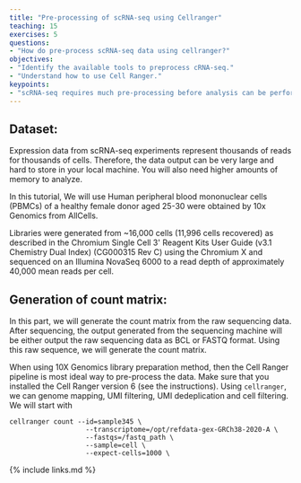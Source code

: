 ```yaml
---
title: "Pre-processing of scRNA-seq using Cellranger"
teaching: 15
exercises: 5
questions:
- "How do pre-process scRNA-seq data using cellranger?"
objectives:
- "Identify the available tools to preprocess cRNA-seq."
- "Understand how to use Cell Ranger."
keypoints:
- "scRNA-seq requires much pre-processing before analysis can be performed."
---
```


## Dataset:

Expression data from scRNA-seq experiments represent thousands of reads for thousands of cells. Therefore, the data output can be very large and hard to store in your local machine. You will also need higher amounts of memory to analyze.

In this tutorial, We will use Human peripheral blood mononuclear cells (PBMCs) of a healthy female donor aged 25-30 were obtained by 10x Genomics from AllCells.

Libraries were generated from ~16,000 cells (11,996 cells recovered) as described in the Chromium Single Cell 3' Reagent Kits User Guide (v3.1 Chemistry Dual Index) (CG000315 Rev C) using the Chromium X and sequenced on an Illumina NovaSeq 6000 to a read depth of approximately 40,000 mean reads per cell.

## Generation of count matrix:

In this part, we will generate the count matrix from the raw sequencing data. After sequencing, the output generated from the sequencing machine will be either output the raw sequencing data as BCL or FASTQ format. Using this raw sequence, we will generate the count matrix.

When using 10X Genomics library preparation method, then the Cell Ranger pipeline is most ideal way to pre-process the data. Make sure that you installed the Cell Ranger version 6 (see the instructions). Using `cellranger`, we can genome mapping, UMI filtering, UMI dedeplication and cell filtering. We will start with  

```
cellranger count --id=sample345 \
                   --transcriptome=/opt/refdata-gex-GRCh38-2020-A \
                   --fastqs=/fastq_path \
                   --sample=cell \
                   --expect-cells=1000 \

```

{% include links.md %}
